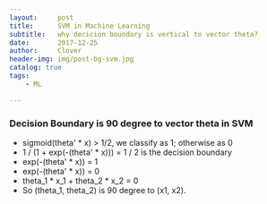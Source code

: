 ```yaml
---
layout:     post
title:      SVM in Machine Learning
subtitle:   why decicion boundary is vertical to vector theta?
date:       2017-12-25
author:     Clover
header-img: img/post-bg-svm.jpg
catalog: true
tags:
    - ML

---
```


### Decision Boundary is 90 degree to vector theta in SVM

- sigmoid(theta' * x) > 1/2, we classify as 1; otherwise as 0
- 1 / (1 + exp(-(theta' * x))) = 1 / 2 is the decision boundary
- exp(-(theta' * x)) = 1
- exp(-(theta' * x)) = 0
- theta_1 * x_1 + theta_2 * x_2 = 0
- So (theta_1, theta_2) is 90 degree to (x1, x2).
